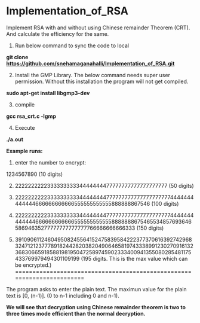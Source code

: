 # Implementation_of_RSA
Implement RSA with and without using Chinese remainder Theorem (CRT). And calculate the efficiency for the same.


1) Run below command to sync the code to local

**git clone https://github.com/snehamaganahalli/Implementation_of_RSA.git**

2) Install the GMP Library. The below command needs super user permission. Without this installation the program will not get compiled.

**sudo apt-get install libgmp3-dev**

3) compile

**gcc rsa_crt.c -lgmp**

4) Execute

**./a.out**

**Example runs:**

1) enter the number to encrypt:

1234567890  (10 digits)

2) 222222222233333333334444444477777777777777777777 (50 digits)

3) 22222222223333333333444444447777777777777777777774444444444444666666666666555555555555888888867546 (100 digits)

4) 22222222223333333333444444447777777777777777777774444444444444666666666666555555555555888888867546553485769364658694635277777777777777766666666666333  (150 digits)

5) 3910906112460495082455641524758395842223773706163927429683247121237778918244282038204906465819743338991230270916132368306659185881981950472589745902333400941355080285481175433769979494301109199  (195 digits. This is the max value which can be encrypted.)
=======================================================================

The program asks to enter the plain text. The maximun value for the plain text is [0, (n-1)]. (0 to n-1 including 0 and n-1).

**We will see that decryption using Chinese remainder theorem is two to three times mode efficient than the normal decryption.**
